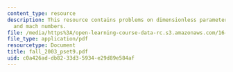 ```yaml
---
content_type: resource
description: This resource contains problems on dimensionless parameters, and reynolds
  and mach numbers.
file: /media/https%3A/open-learning-course-data-rc.s3.amazonaws.com/16-01-unified-engineering-i-ii-iii-iv-fall-2005-spring-2006/c0a426addb8233d35934e29d89e584af_fall_2003_pset9.pdf
file_type: application/pdf
resourcetype: Document
title: fall_2003_pset9.pdf
uid: c0a426ad-db82-33d3-5934-e29d89e584af
---
```

